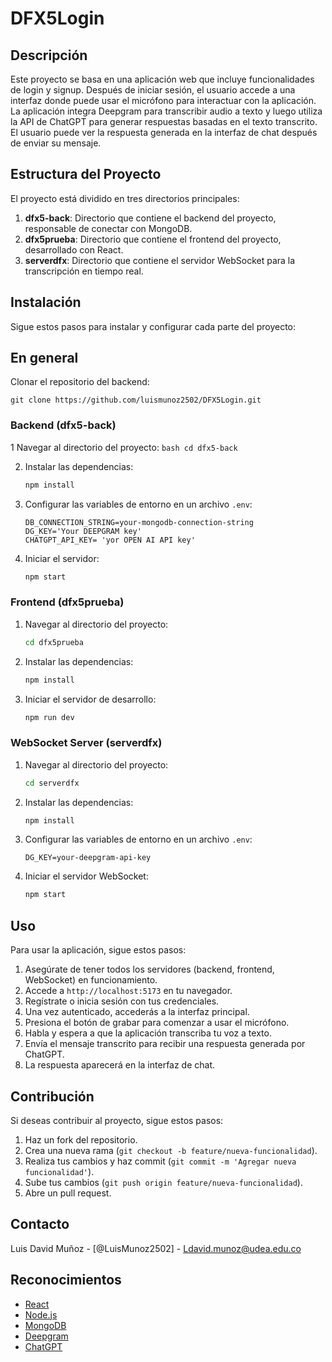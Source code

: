 # DFX5Login

## Descripción
Este proyecto se basa en una aplicación web que incluye funcionalidades de login y signup. Después de iniciar sesión, el usuario accede a una interfaz donde puede usar el micrófono para interactuar con la aplicación. La aplicación integra Deepgram para transcribir audio a texto y luego utiliza la API de ChatGPT para generar respuestas basadas en el texto transcrito. El usuario puede ver la respuesta generada en la interfaz de chat después de enviar su mensaje.


## Estructura del Proyecto
El proyecto está dividido en tres directorios principales:

1. **dfx5-back**: Directorio que contiene el backend del proyecto, responsable de conectar con MongoDB.
2. **dfx5prueba**: Directorio que contiene el frontend del proyecto, desarrollado con React.
3. **serverdfx**: Directorio que contiene el servidor WebSocket para la transcripción en tiempo real.

## Instalación
Sigue estos pasos para instalar y configurar cada parte del proyecto:


## En general
 Clonar el repositorio del backend:
   
    git clone https://github.com/luismunoz2502/DFX5Login.git
 


### Backend (dfx5-back)


1 Navegar al directorio del proyecto:
    ```bash
    cd dfx5-back
    ```

2. Instalar las dependencias:
    ```bash
    npm install
    ```

3. Configurar las variables de entorno en un archivo `.env`:
    ```env
    DB_CONNECTION_STRING=your-mongodb-connection-string
    DG_KEY='Your DEEPGRAM key'
    CHATGPT_API_KEY= 'yor OPEN AI API key'
    ```

1. Iniciar el servidor:
    ```bash
    npm start
    ```

### Frontend (dfx5prueba)


1. Navegar al directorio del proyecto:
    ```bash
    cd dfx5prueba
    ```

2. Instalar las dependencias:
    ```bash
    npm install
    ```

3. Iniciar el servidor de desarrollo:
    ```bash
    npm run dev
    ```

### WebSocket Server (serverdfx)


1. Navegar al directorio del proyecto:
    ```bash
    cd serverdfx
    ```

2. Instalar las dependencias:
    ```bash
    npm install
    ```

3. Configurar las variables de entorno en un archivo `.env`:
    ```env
   DG_KEY=your-deepgram-api-key
    ```

4. Iniciar el servidor WebSocket:
    ```bash
    npm start
    ```

## Uso
Para usar la aplicación, sigue estos pasos:

1. Asegúrate de tener todos los servidores (backend, frontend, WebSocket) en funcionamiento.
2. Accede a `http://localhost:5173` en tu navegador.
3. Regístrate o inicia sesión con tus credenciales.
4. Una vez autenticado, accederás a la interfaz principal.
5. Presiona el botón de grabar para comenzar a usar el micrófono.
6. Habla y espera a que la aplicación transcriba tu voz a texto.
7. Envía el mensaje transcrito para recibir una respuesta generada por ChatGPT.
8. La respuesta aparecerá en la interfaz de chat.

## Contribución
Si deseas contribuir al proyecto, sigue estos pasos:

1. Haz un fork del repositorio.
2. Crea una nueva rama (`git checkout -b feature/nueva-funcionalidad`).
3. Realiza tus cambios y haz commit (`git commit -m 'Agregar nueva funcionalidad'`).
4. Sube tus cambios (`git push origin feature/nueva-funcionalidad`).
5. Abre un pull request.


## Contacto
Luis David Muñoz - [@LuisMunoz2502] - Ldavid.munoz@udea.edu.co

## Reconocimientos
- [React](https://reactjs.org/)
- [Node.js](https://nodejs.org/)
- [MongoDB](https://www.mongodb.com/)
- [Deepgram](https://www.deepgram.com/)
- [ChatGPT](https://www.openai.com/chatgpt)
